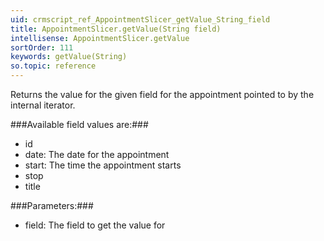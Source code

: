 ```yaml
---
uid: crmscript_ref_AppointmentSlicer_getValue_String_field
title: AppointmentSlicer.getValue(String field)
intellisense: AppointmentSlicer.getValue
sortOrder: 111
keywords: getValue(String)
so.topic: reference
---
```


Returns the value for the given field for the appointment pointed to by the internal iterator.



###Available field values are:###


 - id
 - date: The date for the appointment
 - start: The time the appointment starts
 - stop
 - title




###Parameters:###


 - field: The field to get the value for


